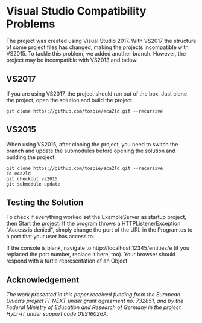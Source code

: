 # Visual Studio Compatibility Problems
The project was created using Visual Studio 2017. With VS2017 the structure of some project files has changed, making the projects incompatible with VS2015.
To tackle this problem, we added another branch. However, the project may be incompatible with VS2013 and below.

## VS2017
If you are using VS2017, the project should run out of the box. Just clone the project, open the solution and build the project.
```
git clone https://github.com/tospie/eca2ld.git --recursive
```

## VS2015
When using VS2015, after cloning the project, you need to switch the branch and update the submodules before opening the solution and building the project.
```
git clone https://github.com/tospie/eca2ld.git --recursive
cd eca2ld
git checkout vs2015
git submodule update
```

## Testing the Solution
To check if everything worked set the ExampleServer as startup project, then Start the project. If the program throws a HTTPListenerException "Access is denied", simply change the port of the URL in the Program.cs to a port that your user has access to.

If the console is blank, navigate to http://localhost:12345/entities/e (if you replaced the port number, replace it here, too). Your browser should respond with a turtle representation of an Object.

## Acknowledgement

_The work presented in this paper received funding from the European Union’s project FI-NEXT under grant agreement no. 732851, and by the Federal Ministry of Education and Research of Germany in the project Hybr-iT under support code 01IS16026A._
